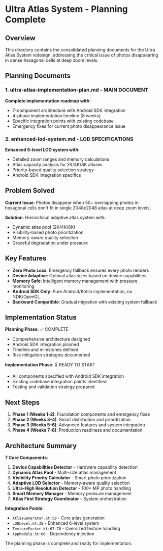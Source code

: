 # Ultra Atlas System - Planning Complete

## Overview

This directory contains the consolidated planning documents for the Ultra Atlas System redesign, addressing the critical issue of photos disappearing in dense hexagonal cells at deep zoom levels.

## Planning Documents

### 1. **ultra-atlas-implementation-plan.md** - MAIN DOCUMENT
**Complete implementation roadmap with:**
- 7-component architecture with Android SDK integration
- 4-phase implementation timeline (8 weeks)
- Specific integration points with existing codebase
- Emergency fixes for current photo disappearance issue

### 2. **enhanced-lod-system.md** - LOD SPECIFICATIONS
**Enhanced 6-level LOD system with:**
- Detailed zoom ranges and memory calculations
- Atlas capacity analysis for 2K/4K/8K atlases
- Priority-based quality selection strategy
- Android SDK integration specifics

## Problem Solved

**Current Issue**: Photos disappear when 50+ overlapping photos in hexagonal cells don't fit in single 2048x2048 atlas at deep zoom levels.

**Solution**: Hierarchical adaptive atlas system with:
- Dynamic atlas pool (2K/4K/8K)
- Visibility-based photo prioritization
- Memory-aware quality selection
- Graceful degradation under pressure

## Key Features

- **Zero Photo Loss**: Emergency fallback ensures every photo renders
- **Device Adaptive**: Optimal atlas sizes based on device capabilities
- **Memory Safe**: Intelligent memory management with pressure monitoring
- **Android SDK Only**: Pure Android/Kotlin implementation, no NDK/OpenGL
- **Backward Compatible**: Gradual migration with existing system fallback

## Implementation Status

**Planning Phase**: ✅ COMPLETE
- Comprehensive architecture designed
- Android SDK integration planned
- Timeline and milestones defined
- Risk mitigation strategies documented

**Implementation Phase**: ⏳ READY TO START
- All components specified with Android SDK integration
- Existing codebase integration points identified
- Testing and validation strategy prepared

## Next Steps

1. **Phase 1 (Weeks 1-2)**: Foundation components and emergency fixes
2. **Phase 2 (Weeks 3-4)**: Smart distribution and prioritization
3. **Phase 3 (Weeks 5-6)**: Advanced features and system integration
4. **Phase 4 (Weeks 7-8)**: Production readiness and documentation

## Architecture Summary

**7 Core Components**:
1. **Device Capabilities Detector** - Hardware capability detection
2. **Dynamic Atlas Pool** - Multi-size atlas management
3. **Visibility Priority Calculator** - Smart photo prioritization
4. **Adaptive LOD Selector** - Memory-aware quality selection
5. **Ultra-High Resolution Detector** - 100+ MP photo handling
6. **Smart Memory Manager** - Memory pressure management
7. **Atlas First Strategy Coordinator** - System orchestration

**Integration Points**:
- `AtlasGenerator.kt:59` - Core atlas generation
- `LODLevel.kt:35` - Enhanced 6-level system
- `TexturePacker.kt:67-70` - Oversized texture handling
- `AppModule.kt:66` - Dependency injection

The planning phase is complete and ready for implementation.
